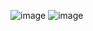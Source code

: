 
![image](https://user-images.githubusercontent.com/121361500/227377432-7290474c-b207-448f-8c6c-feec3326087a.png)
![image](https://user-images.githubusercontent.com/121361500/227377586-b7ebd840-52ad-4f56-9d4b-820eb02b65ed.png)
